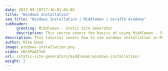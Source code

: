 ```yaml
---
date: 2017-09-18T17:36:01-04:00
title: "Windows Installation"
seo_title: "Windows Installation | Middleman | Giraffe Academy"
subheader:
     greeting: Middleman - Static Site Generator
     description: This course covers the basics of using Middleman - Static Site Generator. Work your way through the videos and we'll teach you everything you need to know to create a professional and scalable website or blog!
description: This tutorial covers how to use windows installation in Middleman -  Static Site Generator.
author: Mike Dane
image: windows-installation.png
video: nNc5Pm4IYeE
url: /static-site-generators/middleman/windows-installation/
weight: 2
---
```

